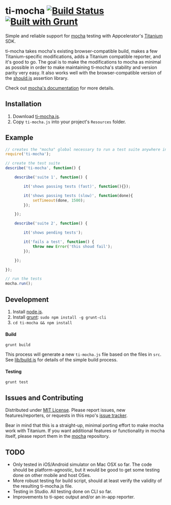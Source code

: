# ti-mocha [![Build Status](https://travis-ci.org/tonylukasavage/ti-mocha.png?branch=master)](https://travis-ci.org/tonylukasavage/ti-mocha) [![Built with Grunt](https://cdn.gruntjs.com/builtwith.png)](http://gruntjs.com/)

Simple and reliable support for [mocha](https://github.com/visionmedia/mocha) testing with Appcelerator's [Titanium](http://www.appcelerator.com/titanium/) SDK.

ti-mocha takes mocha's existing browser-compatible build, makes a few Titanium-specific modifications, adds a Titanium compatible reporter, and it's good to go. The goal is to make the modifications to mocha as minimal as possible in order to make maintaining ti-mocha's stability and version parity very easy. It also works well with the browser-compatible version of the [should.js](https://github.com/visionmedia/should.js) assertion library.

Check out [mocha's documentation](http://visionmedia.github.io/mocha/) for more details.

## Installation

1. Download [ti-mocha.js](https://raw.github.com/tonylukasavage/ti-mocha/master/ti-mocha.js).
2. Copy `ti-mocha.js` into your project's `Resources` folder.

## Example

```javascript
// creates the "mocha" global necessary to run a test suite anywhere in your app
require('ti-mocha');

// create the test suite
describe('ti-mocha', function() {

	describe('suite 1', function() {

		it('shows passing tests (fast)', function(){});

		it('shows passing tests (slow)', function(done){
			setTimeout(done, 1500);
		});

	});

	describe('suite 2', function() {

		it('shows pending tests');

		it('fails a test', function() {
			throw new Error('this shoud fail');
		});

	});

});

// run the tests
mocha.run();
```

## Development

1. Install [node.js]().
2. Install [grunt](): `sudo npm install -g grunt-cli`
3. `cd ti-mocha && npm install`

#### Build

```
grunt build
```

This process will generate a new `ti-mocha.js` file based on the files in `src`. See [lib/build.js](lib/build.js) for details of the simple build process.

#### Testing

```
grunt test
```

## Issues and Contributing

Distributed under [MIT License](LICENSE). Please report issues, new features/reporters, or requests in this repo's [issue tracker](https://github.com/tonylukasavage/ti-mocha/issues).

Bear in mind that this is a straight-up, minimal porting effort to make mocha work with Titanium. If you want additional features or functionality in mocha itself, please report them in the [mocha](https://github.com/visionmedia/mocha) repository.

## TODO

* Only tested in iOS/Android simulator on Mac OSX so far. The code should be platform-agnostic, but it would be good to get some testing done on other mobile and host OSes.
* More robust testing for build script, should at least verify the validity of the resulting ti-mocha.js file.
* Testing in Studio. All testing done on CLI so far.
* Improvements to ti-spec output and/or an in-app reporter.


